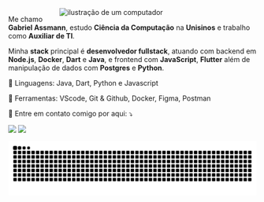 <img src="https://raw.githubusercontent.com/MicaelliMedeiros/micaellimedeiros/master/image/computer-illustration.png" alt="ilustração de um computador" min-width="400px" max-width="400px" width="400px" align="right">

<p align="left">Me chamo <strong>Gabriel Assmann</strong>, estudo <strong>Ciência da Computação</strong> na <strong>Unisinos</strong> e trabalho como <strong>Auxiliar de TI</strong>.<br>

Minha <strong>stack</strong> principal é <strong>desenvolvedor fullstack</strong>, atuando com backend em <strong>Node.js</strong>, <strong>Docker</strong>, <strong>Dart</strong> e <strong>Java</strong>, e frontend com <strong>JavaScript</strong>, <strong>Flutter</strong> além de manipulação de dados com <strong>Postgres</strong> e <strong>Python</strong>.</p>

<p align="left">
  🦄 Linguagens: Java, Dart, Python e Javascript
</p>

<p align="left">
  💼 Ferramentas: VScode, Git & Github, Docker, Figma, Postman
</p>

<p align="left">
  💌 Entre em contato comigo por aqui: ⤵️
</p>

<p align="left">
  <a href = "mailto:gabiscg123@gmail.com"><img src="https://img.shields.io/badge/-Gmail-%23333?style=for-the-badge&logo=gmail&logoColor=white" target="_blank"></a>
  <a href="https://www.linkedin.com/in/gabriel-assmann-schafer-31ab48271/" target="_blank"><img src="https://img.shields.io/badge/-LinkedIn-%230077B5?style=for-the-badge&logo=linkedin&logoColor=white" target="_blank"></a> 
  </p>

<picture align="center">
  <source media="(prefers-color-scheme: dark)" srcset="https://raw.githubusercontent.com/GabrielSchafer/GabrielSchafer/output/github-contribution-grid-snake-dark.svg">
  <source media="(prefers-color-scheme: light)" srcset="https://raw.githubusercontent.com/GabrielSchafer/GabrielSchafer/output/github-contribution-grid-snake-dark.svg">
  <img align="center" alt="github contribution grid snake animation" src="https://raw.githubusercontent.com/GabrielSchafer/GabrielSchafer/output/github-contribution-grid-snake.svg">
</picture>
